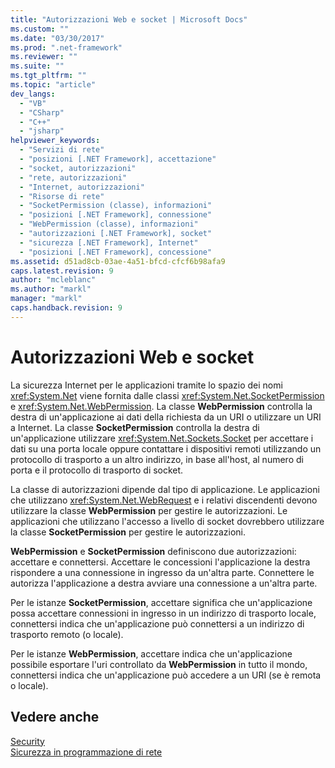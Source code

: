 ```yaml
---
title: "Autorizzazioni Web e socket | Microsoft Docs"
ms.custom: ""
ms.date: "03/30/2017"
ms.prod: ".net-framework"
ms.reviewer: ""
ms.suite: ""
ms.tgt_pltfrm: ""
ms.topic: "article"
dev_langs: 
  - "VB"
  - "CSharp"
  - "C++"
  - "jsharp"
helpviewer_keywords: 
  - "Servizi di rete"
  - "posizioni [.NET Framework], accettazione"
  - "socket, autorizzazioni"
  - "rete, autorizzazioni"
  - "Internet, autorizzazioni"
  - "Risorse di rete"
  - "SocketPermission (classe), informazioni"
  - "posizioni [.NET Framework], connessione"
  - "WebPermission (classe), informazioni"
  - "autorizzazioni [.NET Framework], socket"
  - "sicurezza [.NET Framework], Internet"
  - "posizioni [.NET Framework], concessione"
ms.assetid: d51ad8cb-03ae-4a51-bfcd-cfcf6b98afa9
caps.latest.revision: 9
author: "mcleblanc"
ms.author: "markl"
manager: "markl"
caps.handback.revision: 9
---
```

# Autorizzazioni Web e socket
La sicurezza Internet per le applicazioni tramite lo spazio dei nomi <xref:System.Net> viene fornita dalle classi <xref:System.Net.SocketPermission> e <xref:System.Net.WebPermission>.  La classe **WebPermission** controlla la destra di un'applicazione ai dati della richiesta da un URI o utilizzare un URI a Internet.  La classe **SocketPermission** controlla la destra di un'applicazione utilizzare <xref:System.Net.Sockets.Socket> per accettare i dati su una porta locale oppure contattare i dispositivi remoti utilizzando un protocollo di trasporto a un altro indirizzo, in base all'host, al numero di porta e il protocollo di trasporto di socket.  
  
 La classe di autorizzazioni dipende dal tipo di applicazione.  Le applicazioni che utilizzano <xref:System.Net.WebRequest> e i relativi discendenti devono utilizzare la classe **WebPermission** per gestire le autorizzazioni.  Le applicazioni che utilizzano l'accesso a livello di socket dovrebbero utilizzare la classe **SocketPermission** per gestire le autorizzazioni.  
  
 **WebPermission** e **SocketPermission** definiscono due autorizzazioni: accettare e connettersi.  Accettare le concessioni l'applicazione la destra rispondere a una connessione in ingresso da un'altra parte.  Connettere le autorizza l'applicazione a destra avviare una connessione a un'altra parte.  
  
 Per le istanze **SocketPermission**, accettare significa che un'applicazione possa accettare connessioni in ingresso in un indirizzo di trasporto locale, connettersi indica che un'applicazione può connettersi a un indirizzo di trasporto remoto \(o locale\).  
  
 Per le istanze **WebPermission**, accettare indica che un'applicazione possibile esportare l'uri controllato da **WebPermission** in tutto il mondo, connettersi indica che un'applicazione può accedere a un URI \(se è remota o locale\).  
  
## Vedere anche  
 [Security](../../../docs/standard/security/index.md)   
 [Sicurezza in programmazione di rete](../../../docs/framework/network-programming/security-in-network-programming.md)